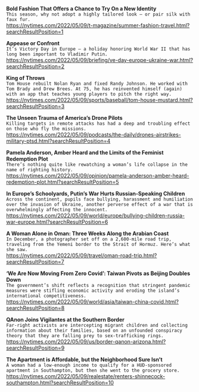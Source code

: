 **Bold Fashion That Offers a Chance to Try On a New Identity**\
`This season, why not adopt a highly tailored look — or pair silk with faux fur.`\
https://nytimes.com/2022/05/09/t-magazine/summer-fashion-travel.html?searchResultPosition=1

**Appease or Confront**\
`It’s Victory Day in Europe — a holiday honoring World War II that has long been important to Vladimir Putin.`\
https://nytimes.com/2022/05/09/briefing/ve-day-europe-ukraine-war.html?searchResultPosition=2

**King of Throws**\
`Tom House rebuilt Nolan Ryan and fixed Randy Johnson. He worked with Tom Brady and Drew Brees. At 75, he has reinvented himself (again) with an app that teaches young players to pitch the right way.`\
https://nytimes.com/2022/05/09/sports/baseball/tom-house-mustard.html?searchResultPosition=3

**The Unseen Trauma of America’s Drone Pilots**\
`Killing targets in remote attacks has had a deep and troubling effect on those who fly the missions.`\
https://nytimes.com/2022/05/09/podcasts/the-daily/drones-airstrikes-military-ptsd.html?searchResultPosition=4

**Pamela Anderson, Amber Heard and the Limits of the Feminist Redemption Plot**\
`There’s nothing quite like rewatching a woman’s life collapse in the name of righting history.`\
https://nytimes.com/2022/05/09/opinion/pamela-anderson-amber-heard-redemption-plot.html?searchResultPosition=5

**In Europe’s Schoolyards, Putin’s War Hurts Russian-Speaking Children**\
`Across the continent, pupils face bullying, harassment and humiliation over the invasion of Ukraine, another perverse effect of a war that is overwhelmingly affecting the innocent.`\
https://nytimes.com/2022/05/09/world/europe/bullying-children-russia-war-europe.html?searchResultPosition=6

**A Woman Alone in Oman: Three Weeks Along the Arabian Coast**\
`In December, a photographer set off on a 2,600-mile road trip, traveling from the Yemeni border to the Strait of Hormuz. Here’s what she saw.`\
https://nytimes.com/2022/05/09/travel/oman-road-trip.html?searchResultPosition=7

**‘We Are Now Moving From Zero Covid’: Taiwan Pivots as Beijing Doubles Down**\
`The government’s shift reflects a recognition that stringent pandemic measures were stifling economic activity and eroding the island’s international competitiveness.`\
https://nytimes.com/2022/05/09/world/asia/taiwan-china-covid.html?searchResultPosition=8

**QAnon Joins Vigilantes at the Southern Border**\
`Far-right activists are intercepting migrant children and collecting information about their families, based on an unfounded conspiracy theory that they are falling prey to sex-trafficking rings.`\
https://nytimes.com/2022/05/09/us/border-qanon-arizona.html?searchResultPosition=9

**The Apartment is Affordable, but the Neighborhood Sure Isn’t**\
`A woman had a low-enough income to qualify for a HUD-sponsored apartment in Southampton, but then she went to the grocery store.`\
https://nytimes.com/2022/05/09/realestate/renters-shinnecock-southampton.html?searchResultPosition=10

